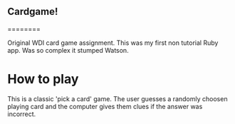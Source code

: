 ## Cardgame!
========

Original WDI card game assignment. This was my first non tutorial Ruby app. Was so complex it stumped Watson. 

# How to play

This is a classic 'pick a card' game. The user guesses a randomly choosen playing card and the computer gives them clues if the answer was incorrect.
